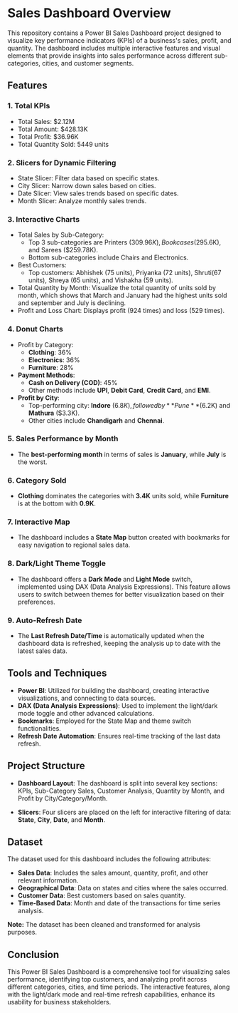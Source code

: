 # Sales Dashboard Overview

This repository contains a Power BI Sales Dashboard project designed to visualize key performance indicators (KPIs) of a business's sales, profit, and quantity. The dashboard includes multiple interactive features and visual elements that provide insights into sales performance across different sub-categories, cities, and customer segments.

## Features

### 1. Total KPIs
   - Total Sales: $2.12M
   - Total Amount: $428.13K
   - Total Profit: $36.96K
   - Total Quantity Sold: 5449 units

### 2. Slicers for Dynamic Filtering
   - State Slicer: Filter data based on specific states.
   - City Slicer: Narrow down sales based on cities.
   - Date Slicer: View sales trends based on specific dates.
   - Month Slicer: Analyze monthly sales trends.

### 3. Interactive Charts
   - Total Sales by Sub-Category: 
     - Top 3 sub-categories are Printers ($309.96K), Bookcases ($295.6K), and Sarees ($259.78K).
     - Bottom sub-categories include Chairs and Electronics.
   - Best Customers: 
     - Top customers: Abhishek (75 units), Priyanka (72 units), Shruti(67 units), Shreya (65 units), and Vishakha (59 units).
   - Total Quantity by Month: Visualize the total quantity of units sold by month, which shows that March and January had the highest units sold and september and July is declining. 
   - Profit and Loss Chart: Displays profit (924 times) and loss (529 times).

### 4. Donut Charts
   - Profit by Category: 
     - **Clothing**: 36%
     - **Electronics**: 36%
     - **Furniture**: 28%
   - **Payment Methods**: 
     - **Cash on Delivery (COD)**: 45%
     - Other methods include **UPI**, **Debit Card**, **Credit Card**, and **EMI**.
   - **Profit by City**:
     - Top-performing city: **Indore** ($6.8K), followed by **Pune** ($6.2K) and **Mathura** ($3.3K).
     - Other cities include **Chandigarh** and **Chennai**.
     
### 5. **Sales Performance by Month**
   - The **best-performing month** in terms of sales is **January**, while **July** is the worst.

### 6. **Category Sold**
   - **Clothing** dominates the categories with **3.4K** units sold, while **Furniture** is at the bottom with **0.9K**.

### 7. **Interactive Map**
   - The dashboard includes a **State Map** button created with bookmarks for easy navigation to regional sales data.

### 8. **Dark/Light Theme Toggle**
   - The dashboard offers a **Dark Mode** and **Light Mode** switch, implemented using DAX (Data Analysis Expressions). This feature allows users to switch between themes for better visualization based on their preferences.

### 9. **Auto-Refresh Date**
   - The **Last Refresh Date/Time** is automatically updated when the dashboard data is refreshed, keeping the analysis up to date with the latest sales data.

## Tools and Techniques

- **Power BI**: Utilized for building the dashboard, creating interactive visualizations, and connecting to data sources.
- **DAX (Data Analysis Expressions)**: Used to implement the light/dark mode toggle and other advanced calculations.
- **Bookmarks**: Employed for the State Map and theme switch functionalities.
- **Refresh Date Automation**: Ensures real-time tracking of the last data refresh.

## Project Structure

- **Dashboard Layout**: 
  The dashboard is split into several key sections: KPIs, Sub-Category Sales, Customer Analysis, Quantity by Month, and Profit by City/Category/Month. 

- **Slicers**: Four slicers are placed on the left for interactive filtering of data: **State**, **City**, **Date**, and **Month**.

## Dataset

The dataset used for this dashboard includes the following attributes:
- **Sales Data**: Includes the sales amount, quantity, profit, and other relevant information.
- **Geographical Data**: Data on states and cities where the sales occurred.
- **Customer Data**: Best customers based on sales quantity.
- **Time-Based Data**: Month and date of the transactions for time series analysis.
  
**Note:** The dataset has been cleaned and transformed for analysis purposes.

## Conclusion

This Power BI Sales Dashboard is a comprehensive tool for visualizing sales performance, identifying top customers, and analyzing profit across different categories, cities, and time periods. The interactive features, along with the light/dark mode and real-time refresh capabilities, enhance its usability for business stakeholders.
